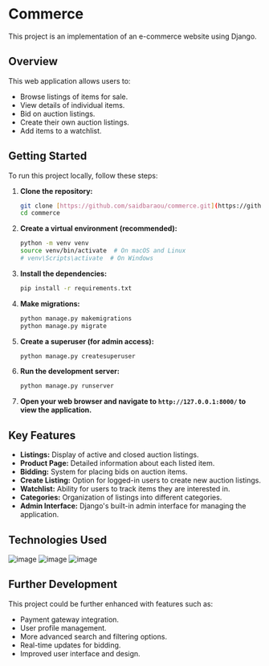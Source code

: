 # Commerce

This project is an implementation of an e-commerce website using Django.

## Overview

This web application allows users to:

* Browse listings of items for sale.
* View details of individual items.
* Bid on auction listings.
* Create their own auction listings.
* Add items to a watchlist.

## Getting Started

To run this project locally, follow these steps:

1.  **Clone the repository:**
    ```bash
    git clone [https://github.com/saidbaraou/commerce.git](https://github.com/saidbaraou/commerce.git)
    cd commerce
    ```

2.  **Create a virtual environment (recommended):**
    ```bash
    python -m venv venv
    source venv/bin/activate  # On macOS and Linux
    # venv\Scripts\activate  # On Windows
    ```

3.  **Install the dependencies:**
    ```bash
    pip install -r requirements.txt
    ```

4.  **Make migrations:**
    ```bash
    python manage.py makemigrations
    python manage.py migrate
    ```

5.  **Create a superuser (for admin access):**
    ```bash
    python manage.py createsuperuser
    ```

6.  **Run the development server:**
    ```bash
    python manage.py runserver
    ```

7.  **Open your web browser and navigate to `http://127.0.0.1:8000/` to view the application.**

## Key Features

* **Listings:** Display of active and closed auction listings.
* **Product Page:** Detailed information about each listed item.
* **Bidding:** System for placing bids on auction items.
* **Create Listing:** Option for logged-in users to create new auction listings.
* **Watchlist:** Ability for users to track items they are interested in.
* **Categories:** Organization of listings into different categories.
* **Admin Interface:** Django's built-in admin interface for managing the application.

## Technologies Used

![image](https://img.shields.io/badge/Django-092E20?style=for-the-badge&logo=django&logoColor=green)
![image](https://img.shields.io/badge/Bootstrap-563D7C?style=for-the-badge&logo=bootstrap&logoColor=white)
![image](https://img.shields.io/badge/Sqlite-003B57?style=for-the-badge&logo=sqlite&logoColor=white)

## Further Development

This project could be further enhanced with features such as:

* Payment gateway integration.
* User profile management.
* More advanced search and filtering options.
* Real-time updates for bidding.
* Improved user interface and design.
